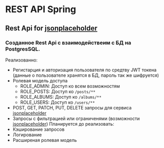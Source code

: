 # REST API Spring
## Rest Api for [jsonplaceholder](jsonplaceholder.typicode.com)

### Созданное Rest Api с взаимодействеим с БД на PostgresSQL.
Реализованно:
 - Регистарция и авторизация пользователя по средтву JWT токена (данные о пользователе хранятся в БД, пароль так же шифруется)
 - Ролевая модель доступа
   - ROLE_ADMIN: Доступ ко всем возможностям
   - ROLE_POSTS: Доступ ко `/posts/**`
   - ROLE_ALBUMS: Доступ ко `/albums/**`
   - ROLE_USERS: Доступ ко `/users/**`
 - POST, GET, PATCH, PUT, DELETE запросы для сервиса [jsonplaceholder](jsonplaceholder.typicode.com)
 - Запросы с фильтрацией или ограниченями (возможности [jsonplaceholder](jsonplaceholder.typicode.com))
Планируется до реализовать:
 - Кэширование запросов
 - Логирование
 - Расширеная ролевая модель 


